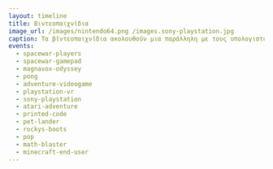 ```yaml
---
layout: timeline 
title: Βιντεοπαιχνίδια 
image_url: /images/nintendo64.png /images.sony-playstation.jpg
caption: Τα βίντεοπαιχνίδια ακολουθούν μια παράλληλη με τους υπολογιστές γραφείου διαδρομή, με διαφορετικά είδη γραφικών και συσκευών εισόδου, καθώς και άλλες μεταφορές για την αλληλεπίδραση με τον χρήστη. 
events:
  - spacewar-players
  - spacewar-gamepad
  - magnavox-odyssey
  - pong
  - adventure-videogame
  - playstation-vr
  - sony-playstation
  - atari-adventure
  - printed-code
  - pet-lander
  - rockys-boots
  - pop
  - math-blaster
  - minecraft-end-user
---
```

